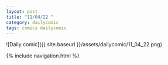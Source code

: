 ```yaml
---
layout: post
title: "11/04/22 "
category: dailycomic
tags: comics dailycomic
---
```

![Daily comic]({{ site.baseurl }}/assets/dailycomic/11_04_22.png)

{% include navigation.html %}

